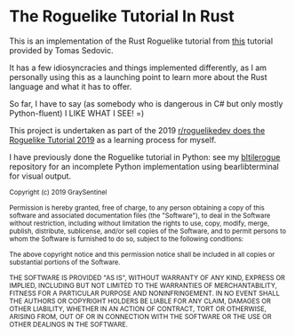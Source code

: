 # The Roguelike Tutorial In Rust

This is an implementation of the Rust Roguelike tutorial from [this](https://tomassedovic.github.io/roguelike-tutorial/) tutorial provided by Tomas Sedovic.

It has a few idiosyncracies and things implemented differently, as I am personally using this as a launching point to learn more about the Rust language and what it has to offer.

So far, I have to say (as somebody who is dangerous in C# but only mostly Python-fluent) I LIKE WHAT I SEE! =)

This project is undertaken as part of the 2019 [r/roguelikedev does the Roguelike Tutorial 2019](https://www.reddit.com/r/roguelikedev/comments/br1sv3/roguelikedev_does_the_complete_roguelike_tutorial/) as a learning process for myself.

I have previously done the Roguelike tutorial in Python: see my [bltilerogue](https://github.com/graysentinel/bltilerogue) repository for an incomplete Python implementation using bearlibterminal for visual output.

<sup>Copyright (c) 2019 GraySentinel</sup>

<sup>Permission is hereby granted, free of charge, to any person obtaining a copy
of this software and associated documentation files (the "Software"), to deal
in the Software without restriction, including without limitation the rights
to use, copy, modify, merge, publish, distribute, sublicense, and/or sell
copies of the Software, and to permit persons to whom the Software is
furnished to do so, subject to the following conditions:</sup>

<sup>The above copyright notice and this permission notice shall be included in all
copies or substantial portions of the Software.

<sup>THE SOFTWARE IS PROVIDED "AS IS", WITHOUT WARRANTY OF ANY KIND, EXPRESS OR
IMPLIED, INCLUDING BUT NOT LIMITED TO THE WARRANTIES OF MERCHANTABILITY,
FITNESS FOR A PARTICULAR PURPOSE AND NONINFRINGEMENT. IN NO EVENT SHALL THE
AUTHORS OR COPYRIGHT HOLDERS BE LIABLE FOR ANY CLAIM, DAMAGES OR OTHER
LIABILITY, WHETHER IN AN ACTION OF CONTRACT, TORT OR OTHERWISE, ARISING FROM,
OUT OF OR IN CONNECTION WITH THE SOFTWARE OR THE USE OR OTHER DEALINGS IN THE
SOFTWARE.
